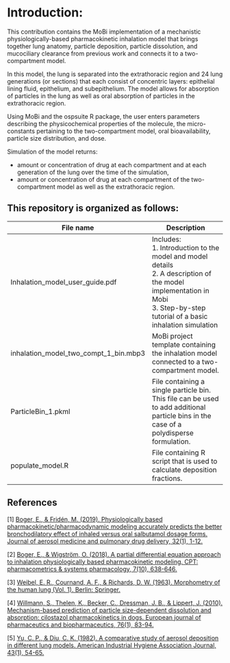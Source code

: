 # Introduction:

This contribution contains the MoBi implementation of a mechanistic physiologically-based pharmacokinetic inhalation model that brings together lung anatomy, particle deposition, particle dissolution, and mucociliary clearance from previous work and connects it to a two-compartment model.

In this model, the lung is separated into the extrathoracic region and 24 lung generations (or sections) that each consist of concentric layers: epithelial lining fluid, epithelium, and subepithelium. The model allows for absorption of particles in the lung as well as oral absorption of particles in the extrathoracic region.

Using MoBi and the ospsuite R package, the user enters parameters describing the physicochemical properties of the molecule, the micro-constants pertaining to the two-compartment model, oral bioavailability, particle size distribution, and dose.

Simulation of the model returns:

- amount or concentration of drug at each compartment and at each generation of the lung over the time of the simulation,
- amount or concentration of drug at each compartment of the two-compartment model as well as the extrathoracic region.

## This repository is organized as follows:

| File name                            | Description                                                                                                                                                                                                                                                                                                                     |
| ------------------------------------ | ------------------------------------------------------------------------------------------------------------------------------------------------------------------------------------------------------------------------------------------------------------------------------------------------------------------------------- |
| Inhalation_model_user_guide.pdf | Includes:<br>1. Introduction to the model and model details<br>2. A description of the model implementation in Mobi<br>3. Step-by-step tutorial of a basic inhalation simulation                                                                             |
| inhalation_model_two_compt_1_bin.mbp3           | MoBi project template containing the inhalation model connected to a two-compartment model.                                                                                                                                                                                                                                 |
| ParticleBin_1.pkml                   | File containing a single particle bin. This file can be used to add additional particle bins in the case of a polydisperse formulation.                                                                                                                                                                                                                                                       |
| populate_model.R              | File containing R script that is used to calculate deposition fractions. |

## References
[1] [Boger, E., & Fridén, M. (2019). Physiologically based pharmacokinetic/pharmacodynamic modeling accurately predicts the better bronchodilatory effect of inhaled versus oral salbutamol dosage forms. Journal of aerosol medicine and pulmonary drug delivery, 32(1), 1-12.](https://www.liebertpub.com/doi/full/10.1089/jamp.2017.1436)

[2] [Boger, E., & Wigström, O. (2018). A partial differential equation approach to inhalation physiologically based pharmacokinetic modeling. CPT: pharmacometrics & systems pharmacology, 7(10), 638-646.](https://ascpt.onlinelibrary.wiley.com/doi/full/10.1002/psp4.12344)

[3] [Weibel, E. R., Cournand, A. F., & Richards, D. W. (1963). Morphometry of the human lung (Vol. 1). Berlin: Springer.](https://link.springer.com/book/10.1007%2F978-3-642-87553-3)

[4] [Willmann, S., Thelen, K., Becker, C., Dressman, J. B., & Lippert, J. (2010). Mechanism-based prediction of particle size-dependent dissolution and absorption: cilostazol pharmacokinetics in dogs. European journal of pharmaceutics and biopharmaceutics, 76(1), 83-94.](https://www.sciencedirect.com/science/article/abs/pii/S0939641110001517)

[5] [Yu, C. P., & Diu, C. K. (1982). A comparative study of aerosol deposition in different lung models. American Industrial Hygiene Association Journal, 43(1), 54-65.](https://oeh.tandfonline.com/doi/abs/10.1080/15298668291410891)
